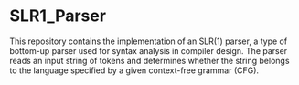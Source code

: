 # SLR1_Parser
This repository contains the implementation of an SLR(1) parser, a type of bottom-up parser used for syntax analysis in compiler design. The parser reads an input string of tokens and determines whether the string belongs to the language specified by a given context-free grammar (CFG).
